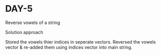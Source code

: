 # DAY-5
Reverse vowels of a string

Solution approach 

Stored the vowels thier indices in seperate vectors. Reversed the vowels vector & re-added them using indices vector into main string.
